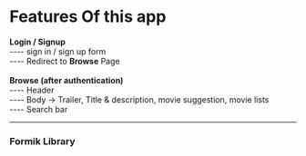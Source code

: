 # Features Of this app

<b>Login / Signup</b> <br>
---- sign in / sign up form<br>
---- Redirect to <b>Browse</b> Page
<br><br>
<b>Browse (after authentication)</b><br>
---- Header <br>
---- Body -> Trailer, Title & description, movie suggestion, movie lists <br>
---- Search bar

-------------------------------------------------------------------

### Formik Library
